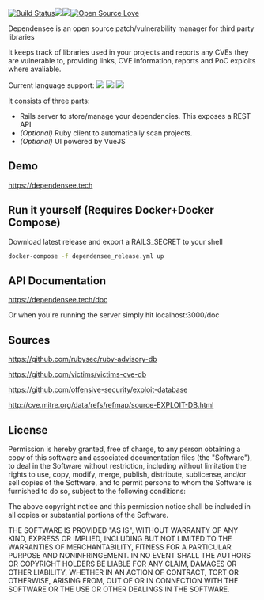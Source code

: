 [![Build Status](https://api.travis-ci.org/PercussiveElbow/Dependensee.svg?branch=master)](https://travis-ci.org/PercussiveElbow/Dependensee/)<a href="https://codeclimate.com/github/PercussiveElbow/Dependensee/test_coverage"><img src="https://api.codeclimate.com/v1/badges/9a064cca8a09e6e40b1f/test_coverage" /></a><a href="https://codeclimate.com/github/PercussiveElbow/Dependensee/maintainability"><img src="https://api.codeclimate.com/v1/badges/9a064cca8a09e6e40b1f/maintainability" /></a>[![Open Source Love](https://badges.frapsoft.com/os/mit/mit.svg?v=102)](https://github.com/ellerbrock/open-source-badge/)
 

Dependensee is an open source patch/vulnerability manager for third party libraries

It keeps track of libraries used in your projects and reports any CVEs they are vulnerable to, providing links, CVE information, reports and PoC exploits where avaliable.

Current language support:
<a href="https://img.shields.io/badge/language-ruby-red.svg"><img src="https://img.shields.io/badge/language-ruby-red.svg"/></a>
<a href="https://img.shields.io/badge/language-java-blue.svg"><img src="https://img.shields.io/badge/language-java-blue.svg"/></a>
<a href="https://img.shields.io/badge/language-python-green.svg"><img src="https://img.shields.io/badge/language-python-green.svg"/></a>

It consists of three parts:
- Rails server to store/manage your dependencies. This exposes a REST API
- *(Optional)* Ruby client to automatically scan projects.
- *(Optional)* UI powered by VueJS

## Demo
https://dependensee.tech

## Run it yourself (Requires Docker+Docker Compose)
Download latest release and export a RAILS_SECRET to your shell
```bash
docker-compose -f dependensee_release.yml up
```

## API Documentation
https://dependensee.tech/doc

Or when you're running the server simply hit localhost:3000/doc

## Sources
https://github.com/rubysec/ruby-advisory-db

https://github.com/victims/victims-cve-db

https://github.com/offensive-security/exploit-database

http://cve.mitre.org/data/refs/refmap/source-EXPLOIT-DB.html

## License
Permission is hereby granted, free of charge, to any person obtaining a copy of this software and associated documentation files (the "Software"), to deal in the Software without restriction, including without limitation the rights to use, copy, modify, merge, publish, distribute, sublicense, and/or sell copies of the Software, and to permit persons to whom the Software is furnished to do so, subject to the following conditions:

The above copyright notice and this permission notice shall be included in all copies or substantial portions of the Software.

THE SOFTWARE IS PROVIDED "AS IS", WITHOUT WARRANTY OF ANY KIND, EXPRESS OR IMPLIED, INCLUDING BUT NOT LIMITED TO THE WARRANTIES OF MERCHANTABILITY, FITNESS FOR A PARTICULAR PURPOSE AND NONINFRINGEMENT. IN NO EVENT SHALL THE AUTHORS OR COPYRIGHT HOLDERS BE LIABLE FOR ANY CLAIM, DAMAGES OR OTHER LIABILITY, WHETHER IN AN ACTION OF CONTRACT, TORT OR OTHERWISE, ARISING FROM, OUT OF OR IN CONNECTION WITH THE SOFTWARE OR THE USE OR OTHER DEALINGS IN THE SOFTWARE. 
